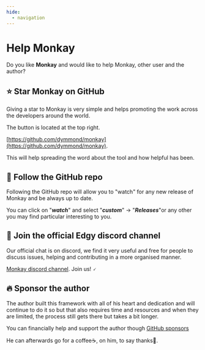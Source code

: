 ```yaml
---
hide:
  - navigation
---
```


# Help Monkay

Do you like **Monkay** and would like to help Monkay, other user and the author?

## ⭐ Star **Monkay** on GitHub

Giving a star to Monkay is very simple and helps promoting the work across the developers around the world.

The button is located at the top right.

[https://github.com/dymmond/monkay](https://github.com/dymmond/monkay).

This will help spreading the word about the tool and how helpful has been.

## 👀 Follow the GitHub repo

Following the GitHub repo will allow you to "watch" for any new release of Monkay and be always up to date.

You can click on "***watch***" and select "***custom***" -> "***Releases***"or any other you may find particular
interesting to you.

## 💬 Join the official Edgy discord channel

Our official chat is on discord, we find it very useful and free for people to discuss issues, helping and contributing
in a more organised manner.

<a href="https://discord.gg/eMrM9sWWvu" target="_blank">Monkay discord channel</a>. Join us! 🗸

## 🔥 Sponsor the author

The author built this framework with all of his heart and dedication and will continue to do it so but that also
requires time and resources and when they are limited, the process still gets there but takes a bit longer.

You can financially help and support the author though [GitHub sponsors](https://github.com/sponsors/tarsil)

He can afterwards go for a coffee☕, on him, to say thanks🙏.
